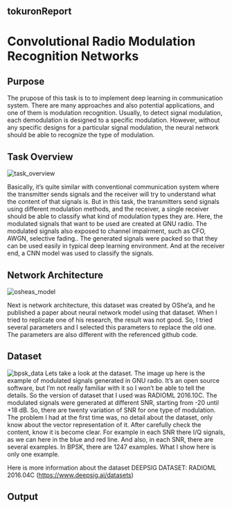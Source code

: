 ## tokuronReport

# Convolutional Radio Modulation Recognition Networks

## Purpose

The prupose of this task is to to implement deep learning in communication system. There are many approaches and also potential applications, and one of them is modulation recognition. Usually, to detect signal modulation, each demodulation is designed to a specific modulation. However, without any specific designs for a particular signal modulation, the neural network should be able to recognize the type of modulation.

## Task Overview

![task_overview](https://user-images.githubusercontent.com/48609334/89123500-ca618780-d50a-11ea-9bea-a82b58013c9e.PNG)

Basically, it’s quite similar with conventional communication system where the transmitter sends signals and the receiver will try to understand what the content of that signals is. But in this task, the transmitters send signals using different modulation methods, and the receiver, a single receiver should be able to classify what kind of modulation types they are. Here, the modulated signals that want to be used are created at GNU radio. The modulated signals also exposed to channel impairment, such as CFO, AWGN, selective fading.. The generated signals were packed so that they can be used easily in typical deep learning environment. And at the receiver end, a CNN model was used to classify the signals.

## Network Architecture
![osheas_model](https://user-images.githubusercontent.com/48609334/89123528-072d7e80-d50b-11ea-93c1-5f9f2fe03746.PNG)

Next is network architecture, this dataset was created by OShe’a, and he published a paper about neural network model using that dataset. When I tried to replicate one of his research, the result was not good. So, I tried several parameters and I selected this parameters to replace the old one. The parameters are also different with the referenced github code.

## Dataset 
![bpsk_data](https://user-images.githubusercontent.com/48609334/89123527-05fc5180-d50b-11ea-9d2a-4b01079eedbe.PNG)
Lets take a look at the dataset. The image up here is the example of modulated signals generated in GNU radio. It’s an open source software, but I’m not really familiar with it so I won’t be able to tell the details. So the version of dataset that I used was RADIOML 2016.10C. The modulated signals were generated at different SNR, starting from -20 until +18 dB. So, there are twenty variation of SNR for one type of modulation. The problem I had at the first time was, no detail about the dataset, only know about the vector representation of it. After carefully check the content, know it is become clear. For example in each SNR there I/Q signals, as we can here in the blue and red line.  And also, in each SNR, there are several examples. In BPSK, there are 1247 examples. What I show here is only one example.

Here is more information about the dataset
DEEPSIG DATASET: RADIOML 2016.04C (https://www.deepsig.ai/datasets)

## Output




